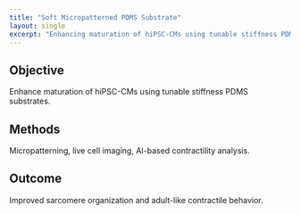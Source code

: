 ```yaml
---
title: "Soft Micropatterned PDMS Substrate"
layout: single
excerpt: "Enhancing maturation of hiPSC-CMs using tunable stiffness PDMS substrates."
---
```

## Objective
Enhance maturation of hiPSC-CMs using tunable stiffness PDMS substrates.

## Methods
Micropatterning, live cell imaging, AI-based contractility analysis.

## Outcome
Improved sarcomere organization and adult-like contractile behavior.
